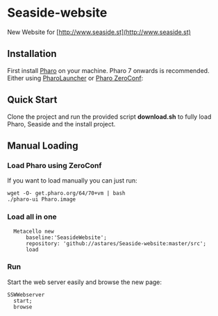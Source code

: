 # Seaside-website
New Website for [http://www.seaside.st](http://www.seaside.st)

## Installation
First install [Pharo](http://www.pharo.org) on your machine. Pharo 7 onwards is recommended. Either using [PharoLauncher](https://github.com/pharo-project/pharo-launcher) or [Pharo ZeroConf](http://get.pharo.org/):

## Quick Start

Clone the project and run the provided script **download.sh** to fully load Pharo, Seaside and the install project.

## Manual Loading

### Load Pharo using ZeroConf 

If you want to load manually you can just run:

```
wget -O- get.pharo.org/64/70+vm | bash
./pharo-ui Pharo.image
```

### Load all in one

```Smalltalk
  Metacello new
      baseline:'SeasideWebsite';
      repository: 'github://astares/Seaside-website:master/src';
      load
```

### Run

Start the web server easily and browse the new page:
```Smalltalk
SSWWebserver 
  start; 
  browse
```
